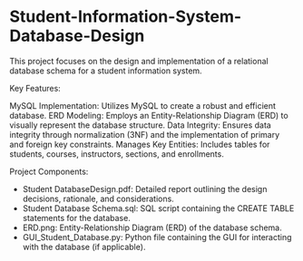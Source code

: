 # Student-Information-System-Database-Design
This project focuses on the design and implementation of a relational database schema for a student information system.

Key Features:

MySQL Implementation: Utilizes MySQL to create a robust and efficient database.
ERD Modeling: Employs an Entity-Relationship Diagram (ERD) to visually represent the database structure.
Data Integrity: Ensures data integrity through normalization (3NF) and the implementation of primary and foreign key constraints.
Manages Key Entities: Includes tables for students, courses, instructors, sections, and enrollments.

Project Components:

- Student DatabaseDesign.pdf: Detailed report outlining the design decisions, rationale, and considerations.
- Student Database Schema.sql: SQL script containing the CREATE TABLE statements for the database.
- ERD.png: Entity-Relationship Diagram (ERD) of the database schema.
- GUI_Student_Database.py: Python file containing the GUI for interacting with the database (if applicable).
